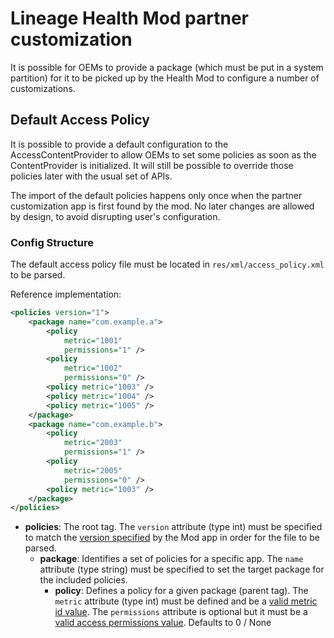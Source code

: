 Lineage Health Mod partner customization
========================================

It is possible for OEMs to provide a package (which must be put in a system partition)
for it to be picked up by the Health Mod to configure a number of customizations.

## Default Access Policy

It is possible to provide a default configuration to the AccessContentProvider to allow
OEMs to set some policies as soon as the ContentProvider is initialized. It will still be
possible to override those policies later with the usual set of APIs.

The import of the default policies happens only once when the partner customization app is
first found by the mod. No later changes are allowed by design, to avoid disrupting user's
configuration.

### Config Structure

The default access policy file must be located in `res/xml/access_policy.xml` to be parsed.

Reference implementation:

```xml
<policies version="1">
    <package name="com.example.a">
        <policy
            metric="1001"
            permissions="1" />
        <policy
            metric="1002"
            permissions="0" />
        <policy metric="1003" />
        <policy metric="1004" />
        <policy metric="1005" />
    </package>
    <package name="com.example.b">
        <policy
            metric="2003"
            permissions="1" />
        <policy
            metric="2005"
            permissions="0" />
        <policy metric="1003" />
    </package>
</policies>
```

- **policies**: The root tag. The `version` attribute (type int) must be specified to match
                the [version specified](../mod/src/main/java/org/lineageos/mod/health/partner/DefaultPolicyParser.kt)
                by the Mod app in order for the file to be parsed.
    - **package**: Identifies a set of policies for a specific app. The `name` attribute (type string)
                   must be specified to set the target package for the included policies.
        - **policy**: Defines a policy for a given package (parent tag). The `metric` attribute
                      (type int) must be defined and be a [valid metric id value](/docs/metrics.md).
                      The `permissions` attribute is optional but it must be a
                      [valid access permissions value](/docs/access_control.md). Defaults to 0 / None
